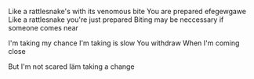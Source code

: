 Like a rattlesnake's with its venomous bite
You are prepared efegewgawe
Like a rattlesnake you're just prepared
Biting may be neccessary if someone comes near

I'm taking my chance
I'm taking is slow
You withdraw
When I'm coming close

But I'm not scared
Iäm taking a change 